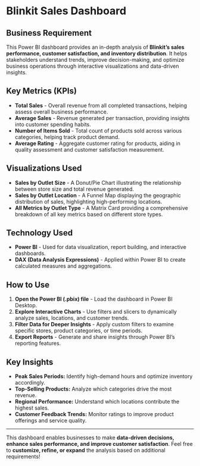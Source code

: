 # Blinkit Sales Dashboard

## Business Requirement
This Power BI dashboard provides an in-depth analysis of **Blinkit’s sales performance, customer satisfaction, and inventory distribution**. It helps stakeholders understand trends, improve decision-making, and optimize business operations through interactive visualizations and data-driven insights.

## Key Metrics (KPIs)
- **Total Sales** - Overall revenue from all completed transactions, helping assess overall business performance.  
- **Average Sales** - Revenue generated per transaction, providing insights into customer spending habits.  
- **Number of Items Sold** - Total count of products sold across various categories, helping track product demand.  
- **Average Rating** - Aggregate customer rating for products, aiding in quality assessment and customer satisfaction measurement.  

## Visualizations Used
- **Sales by Outlet Size** - A Donut/Pie Chart illustrating the relationship between store size and total revenue generated.  
- **Sales by Outlet Location** - A Funnel Map displaying the geographic distribution of sales, highlighting high-performing locations.  
- **All Metrics by Outlet Type** - A Matrix Card providing a comprehensive breakdown of all key metrics based on different store types.  

## Technology Used
- **Power BI** - Used for data visualization, report building, and interactive dashboards.  
- **DAX (Data Analysis Expressions)** - Applied within Power BI to create calculated measures and aggregations.  

## How to Use
1. **Open the Power BI (.pbix) file** - Load the dashboard in Power BI Desktop.  
2. **Explore Interactive Charts** - Use filters and slicers to dynamically analyze sales, locations, and customer trends.  
3. **Filter Data for Deeper Insights** - Apply custom filters to examine specific stores, product categories, or time periods.  
4. **Export Reports** - Generate and share insights through Power BI’s reporting features.  

## Key Insights
- **Peak Sales Periods:** Identify high-demand hours and optimize inventory accordingly.  
- **Top-Selling Products:** Analyze which categories drive the most revenue.  
- **Regional Performance:** Understand which locations contribute the highest sales.  
- **Customer Feedback Trends:** Monitor ratings to improve product offerings and service quality.  

---
This dashboard enables businesses to make **data-driven decisions, enhance sales performance, and improve customer satisfaction**. Feel free to **customize, refine, or expand** the analysis based on additional requirements!

